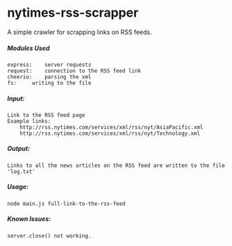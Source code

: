 # nytimes-rss-scrapper

A simple crawler for scrapping links on RSS feeds.

##### Modules Used
	
	express:	server requests
	request:	connection to the RSS feed link
	cheerio:	parsing the xml
	fs:		writing to the file

##### Input:
	Link to the RSS feed page
	Example links:
		http://rss.nytimes.com/services/xml/rss/nyt/AsiaPacific.xml
		http://rss.nytimes.com/services/xml/rss/nyt/Technology.xml

##### Output:
	Links to all the news articles on the RSS feed are written to the file 'log.txt'

##### Usage:
	node main.js full-link-to-the-rss-feed

##### Known Issues:
	server.close() not working.
